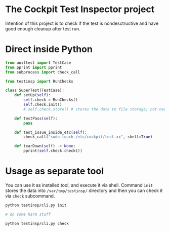 The Cockpit Test Inspector project
=====================================
Intention of this project is to check if the test is nondesctructive
and have good enough cleanup after test run.

Direct inside Python
====================

```python
from unittest import TestCase
from pprint import pprint
from subprocess import check_call

from testinsp import RunChecks

class SuperTest(TestCase):
    def setUp(self):
        self.check = RunChecks()
        self.check.init()
        # self.check.store() # stores the data to file storage, not needed when used inside python

    def testPass(self):
        pass

    def test_issue_inside_etc(self):
        check_call("sudo touch /etc/cockpit/test.xx", shell=True)

    def tearDown(self) -> None:
        pprint(self.check.check())
```

Usage as separate tool
======================
You can use it as installed tool, and execute it via shell.
Command `init` stores the data into `/var/tmp/testinsp/` directory
 and then you can check it via `check` subcommand.

```bash
python testinsp/cli.py init

# do some harm stuff

python testinsp/cli.py check
```




